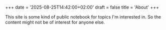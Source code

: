 +++
date = '2025-08-25T14:42:00+02:00'
draft = false
title = 'About'
+++


This site is some kind of public notebook for topics I'm interested in.
So the content might not be of interest for anyone else.

